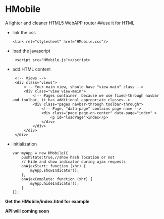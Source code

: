 # HMobile
A lighter and cleaner HTML5 WebAPP router
##use it for HTML
- link the css

      <link rel="stylesheet" href="HMobile.css"/>
    
- load the javascript

       <script src="HMobile.js"></script>
- add HTML content

       <!-- Views -->
       <div class="views">
           <!-- Your main view, should have "view-main" class -->
           <div class="view view-main">
               <!-- Pages container, because we use fixed-through navbar and toolbar, it has additional appropriate classes-->
               <div class="pages navbar-through toolbar-through">
                   <!-- Page, "data-page" contains page name -->
                   <div class="page page-on-center" data-page="index" >
                       <p id="loadPage">index</p>
                   </div>
               </div>
           </div>
       </div>
       
- initialization

      var myApp = new HMobile({
          pushState:true,//show hash location or not
          // Hide and show indicator during ajax requests
          onAjaxStart: function (xhr) {
              myApp.showIndicator();
          },
          onAjaxComplete: function (xhr) {
              myApp.hideIndicator();
          }
      });
      
**Get the HMobile/index.html for example**

**API will coming soon**